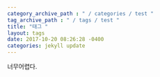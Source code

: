 ```yaml
---
category_archive_path : " / categories / test "
tag_archive_path : " / tags / test "
title: "태그 "
layout: tags
date: 2017-10-20 08:26:28 -0400
categories: jekyll update
---
```

너무어렵다.
